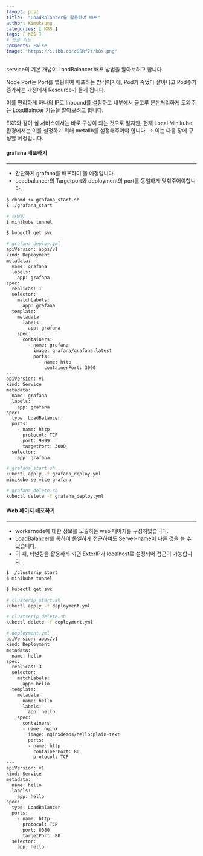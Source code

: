 ```yaml
---
layout: post
title:  "LoadBalancer를 활용하여 배포"
author: Kimuksung
categories: [ K8S ]
tags: [ K8S ]
# 댓글 기능
comments: False
image: "https://i.ibb.co/c8SRf7t/k8s.png"
---
```


service의 기본 개념이 LoadBalancer 배포 방법을 알아보려고 합니다.

Node Port는 Port를 맵핑하여 배포하는 방식이기에, Pod가 죽었다 살아나고 Pod수가 증가하는 과정에서 Resource가 들게 됩니다.

이를 편리하게 하나의 IP로 Inbound를 설정하고 내부에서 골고루 분산처리하게 도와주는 LoadBalncer 기능을 알아보려고 합니다.

EKS와 같이 실 서비스에서는 바로 구성이 되는 것으로 알지만, 현재 Local Minikube환경에서는 이를 설정하기 위해 metallb를 설정해주어야 합니다. → 이는 다음 장에 구성할 예정입니다.

#### grafana 배포하기
---
- 간단하게 grafana를 배포하여 볼 예정입니다.
- Loadbalancer의 Targetport와 deployment의 port를 동일하게 맞춰주어야합니다.

```bash
$ chomd +x grafana_start.sh
$ ./grafana_start

# 터널링
$ minikube tunnel

$ kubectl get svc
```

```bash
# grafana_deploy.yml
apiVersion: apps/v1
kind: Deployment
metadata:
  name: grafana
  labels:
    app: grafana
spec:
  replicas: 1
  selector:
    matchLabels:
      app: grafana
  template:
    metadata:
      labels:
        app: grafana
    spec:
      containers:
        - name: grafana
          image: grafana/grafana:latest
          ports:
            - name: http
              containerPort: 3000
---
apiVersion: v1
kind: Service
metadata:
  name: grafana
  labels:
    app: grafana
spec:
  type: LoadBalancer
  ports:
    - name: http
      protocol: TCP
      port: 9999
      targetPort: 3000
  selector:
    app: grafana
```

```bash
# grafana_start.sh
kubectl apply -f grafana_deploy.yml
minikube service grafana
```

```bash
# grafana_delete.sh
kubectl delete -f grafana_deploy.yml
```

#### Web 페이지 배포하기
---
- workernode에 대한 정보를 노출하는 web 페이지를 구성하였습니다.
- LoadBalancer를 통하여 동일하게 접근하여도 Server-name이 다른 것을 볼 수 있습니다.
- 이 때, 터널링을 활용하게 되면 ExterIP가 localhost로 설정되어 접근이 가능합니다.

```bash
$ ./clusterip_start
$ minikube tunnel

$ kubectl get svc
```

```bash
# clusterip_start.sh
kubectl apply -f deployment.yml
```

```bash
# clustserip_delete.sh
kubectl delete -f deployment.yml
```

```bash
# deployment.yml
apiVersion: apps/v1
kind: Deployment
metadata:
  name: hello
spec:
  replicas: 3
  selector:
    matchLabels:
      app: hello
  template:
    metadata:
      name: hello
      labels:
        app: hello
    spec:
      containers:
      - name: nginx
        image: nginxdemos/hello:plain-text
        ports:
        - name: http
          containerPort: 80
          protocol: TCP
---
apiVersion: v1
kind: Service
metadata:
  name: hello
  labels:
    app: hello
spec:
  type: LoadBalancer
  ports:
    - name: http
      protocol: TCP
      port: 8080
      targetPort: 80
  selector:
    app: hello
```